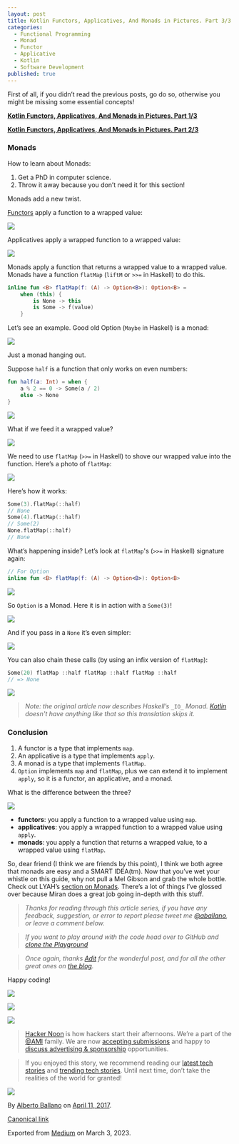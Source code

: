 ```yaml
---
layout: post
title: Kotlin Functors, Applicatives, And Monads in Pictures. Part 3/3
categories:
  - Functional Programming
  - Monad
  - Functor
  - Applicative
  - Kotlin
  - Software Development
published: true
---
```


First of all, if you didn’t read the previous posts, go do so, otherwise you might be missing some essential concepts!

[**Kotlin Functors, Applicatives, And Monads in Pictures. Part 1/3**](./kotlin-functors-applicatives-and-monads-in-pictures-part-1-3/ "This is a translation of Functors, Applicatives, And Monads In Pictures from Haskell into Kotlin")

[**Kotlin Functors, Applicatives, And Monads in Pictures. Part 2/3**](./kotlin-functors-applicatives-and-monads-in-pictures-part-2-3/ "This is a translation of Functors, Applicatives, And Monads In Pictures from Haskell into Kotlin")

### Monads

How to learn about Monads:

1.  Get a PhD in computer science.
2.  Throw it away because you don’t need it for this section!

Monads add a new twist.

[Functors](https://hackernoon.com/tagged/functors) apply a function to a wrapped value:

![](https://cdn-images-1.medium.com/max/800/0*Ify-0OWj6YL7Biyp.png)

Applicatives apply a wrapped function to a wrapped value:

![](https://cdn-images-1.medium.com/max/800/0*FNa0IqM3n016ufYh.png)

Monads apply a function that returns a wrapped value to a wrapped value. Monads have a function `flatMap` (`liftM` or `>>=` in Haskell) to do this.

```kotlin
inline fun <B> flatMap(f: (A) -> Option<B>): Option<B> =   
    when (this) {  
        is None -> this  
        is Some -> f(value)  
    }
```
Let’s see an example. Good old Option (`Maybe` in Haskell) is a monad:

![](https://cdn-images-1.medium.com/max/800/0*kdpByXzPXXNgJ4v8.png)

Just a monad hanging out.

Suppose `half` is a function that only works on even numbers:
```kotlin
fun half(a: Int) = when {  
    a % 2 == 0 -> Some(a / 2)  
    else -> None  
}
```
![](https://cdn-images-1.medium.com/max/800/0*bM7sbALwfuSmwoj7.png)

What if we feed it a wrapped value?

![](https://cdn-images-1.medium.com/max/800/0*I66ezQb2qu243RLh.png)

We need to use `flatMap` (`>>=` in Haskell) to shove our wrapped value into the function. Here’s a photo of `flatMap`:

![](https://cdn-images-1.medium.com/max/800/0*MSDfsNNSfXqkXVYa.jpg)

Here’s how it works:
```kotlin
Some(3).flatMap(::half)  
// None  
Some(4).flatMap(::half)  
// Some(2)  
None.flatMap(::half)  
// None
```
What’s happening inside? Let’s look at `flatMap`'s (`>>=` in Haskell) signature again:

```kotlin
// For Option
inline fun <B> flatMap(f: (A) -> Option<B>): Option<B>
```

![](https://cdn-images-1.medium.com/max/800/0*G8_Zuhcn94-9OR0Z.png)

So `Option` is a Monad. Here it is in action with a `Some(3)`!

![](https://cdn-images-1.medium.com/max/800/0*yWziebMi8kBhH4Sn.png)

And if you pass in a `None` it’s even simpler:

![](https://cdn-images-1.medium.com/max/800/0*bJFoxQ-Ylp2SIQg2.png)

You can also chain these calls (by using an infix version of `flatMap`):

```kotlin
Some(20) flatMap ::half flatMap ::half flatMap ::half  
// => None
```

![](https://cdn-images-1.medium.com/max/800/0*N-dZjxCsHwnK_KlT.png)

> _Note: the original article now describes Haskell’s_ `_IO_` _Monad._ [_Kotlin_](https://hackernoon.com/tagged/kotlin) _doesn't have anything like that so this translation skips it._

### Conclusion

1.  A functor is a type that implements `map`.
2.  An applicative is a type that implements `apply`.
3.  A monad is a type that implements `flatMap`.
4.  `Option` implements `map` and `flatMap`, plus we can extend it to implement `apply`, so it is a functor, an applicative, and a monad.

What is the difference between the three?

![](https://cdn-images-1.medium.com/max/800/0*eElNlhORdSeUxp6D.png)

*   **functors**: you apply a function to a wrapped value using `map`.
*   **applicatives**: you apply a wrapped function to a wrapped value using `apply`.
*   **monads**: you apply a function that returns a wrapped value, to a wrapped value using `flatMap`.

So, dear friend (I think we are friends by this point), I think we both agree that monads are easy and a SMART IDEA(tm). Now that you’ve wet your whistle on this guide, why not pull a Mel Gibson and grab the whole bottle. Check out LYAH’s [section on Monads](http://learnyouahaskell.com/a-fistful-of-monads). There’s a lot of things I’ve glossed over because Miran does a great job going in-depth with this stuff.

> _Thanks for reading through this article series, if you have any feedback, suggestion, or error to report please tweet me_ [_@aballano_](http://twitter.com/aballano)_, or leave a comment below._

> _If you want to play around with the code head over to GitHub and_ [_clone the Playground_](https://github.com/aballano/FAM-Playground)

> _Once again, thanks_ [_Adit_](https://twitter.com/_egonschiele) _for the wonderful post, and for all the other great ones on_ [_the blog_](http://adit.io/index.html)_._

Happy coding!

[![](https://cdn-images-1.medium.com/max/400/1*0hqOaABQ7XGPT-OYNgiUBg.png)](http://bit.ly/HackernoonFB)

[![](https://cdn-images-1.medium.com/max/400/1*Vgw1jkA6hgnvwzTsfMlnpg.png)](https://goo.gl/k7XYbx)

[![](https://cdn-images-1.medium.com/max/400/1*gKBpq1ruUi0FVK2UM_I4tQ.png)](https://goo.gl/4ofytp)

> [Hacker Noon](http://bit.ly/Hackernoon) is how hackers start their afternoons. We’re a part of the [@AMI](http://bit.ly/atAMIatAMI) family. We are now [accepting submissions](http://bit.ly/hackernoonsubmission) and happy to [discuss advertising & sponsorship](mailto:partners@amipublications.com) opportunities.

> If you enjoyed this story, we recommend reading our [latest tech stories](http://bit.ly/hackernoonlatestt) and [trending tech stories](https://hackernoon.com/trending). Until next time, don’t take the realities of the world for granted!

![](https://cdn-images-1.medium.com/max/800/1*35tCjoPcvq6LbB3I6Wegqw.jpeg)

By [Alberto Ballano](https://aballano.github.io/) on [April 11, 2017](https://medium.com/p/832d58d92445).

[Canonical link](https://medium.com/@aballano/kotlin-functors-applicatives-and-monads-in-pictures-part-3-3-832d58d92445)

Exported from [Medium](https://medium.com) on March 3, 2023.